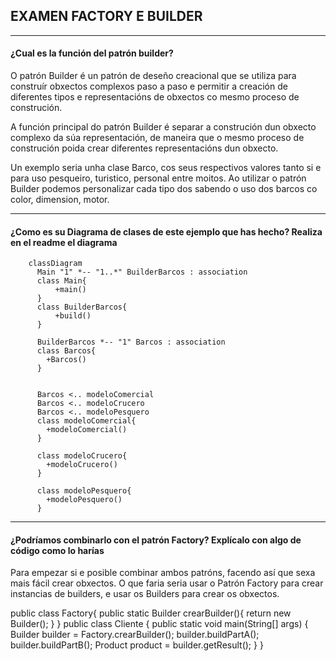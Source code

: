 ## EXAMEN FACTORY E BUILDER

----------------------------------------------------------

#### ¿Cual es la función del patrón builder?

O patrón Builder é un patrón de deseño creacional que se utiliza para construír obxectos complexos paso a paso e permitir a creación de diferentes tipos e representacións de obxectos co mesmo proceso de construción.

A función principal do patrón Builder é separar a construción dun obxecto complexo da súa representación, de maneira que o mesmo proceso de construción poida crear diferentes representacións dun obxecto.

Un exemplo seria unha clase Barco, cos seus respectivos valores tanto si e para uso pesqueiro, turistico, personal entre moitos. Ao utilizar o patrón Builder podemos personalizar cada tipo dos sabendo o uso dos barcos co color, dimension, motor.

-----
 
#### ¿Como es su Diagrama de clases de este ejemplo que has hecho? Realiza en el readme el diagrama

```mermaid
    classDiagram
      Main "1" *-- "1..*" BuilderBarcos : association
      class Main{
          +main()
      }
      class BuilderBarcos{
          +build()
      }
      
      BuilderBarcos *-- "1" Barcos : association
      class Barcos{
        +Barcos()
      }
      
     
      Barcos <.. modeloComercial
      Barcos <.. modeloCrucero
      Barcos <.. modeloPesquero
      class modeloComercial{
        +modeloComercial()
      }
      
      class modeloCrucero{
        +modeloCrucero()      
      }
      
      class modeloPesquero{
        +modeloPesquero()      
      }
```
------

#### ¿Podríamos combinarlo con el patrón Factory? Explícalo con algo de código como lo harías

Para empezar si e posible combinar ambos patróns, facendo así que sexa mais fácil crear obxectos. O que faria seria usar o Patrón Factory para crear instancias de builders, e usar os Builders para crear os obxectos.


public class Factory{
    public static Builder crearBuilder(){
        return new Builder();
    }
}
public class Cliente {
    public static void main(String[] args) {
        Builder builder = Factory.crearBuilder();
        builder.buildPartA();
        builder.buildPartB();
        Product product = builder.getResult();
}
}